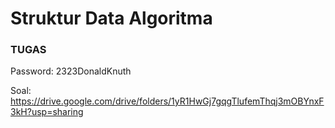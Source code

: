 # Struktur Data Algoritma

### TUGAS

Password: 2323DonaldKnuth

Soal: https://drive.google.com/drive/folders/1yR1HwGj7gqgTlufemThqj3mOBYnxF3kH?usp=sharing 